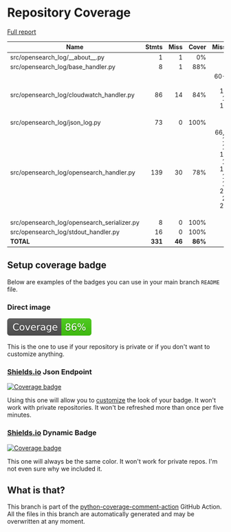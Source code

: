 # Repository Coverage

[Full report](https://htmlpreview.github.io/?https://github.com/andgineer/opensearch-log/blob/python-coverage-comment-action-data/htmlcov/index.html)

| Name                                          |    Stmts |     Miss |   Cover |   Missing |
|---------------------------------------------- | -------: | -------: | ------: | --------: |
| src/opensearch\_log/\_\_about\_\_.py          |        1 |        1 |      0% |         1 |
| src/opensearch\_log/base\_handler.py          |        8 |        1 |     88% |        17 |
| src/opensearch\_log/cloudwatch\_handler.py    |       86 |       14 |     84% |60-64, 86, 116-120, 144-152 |
| src/opensearch\_log/json\_log.py              |       73 |        0 |    100% |           |
| src/opensearch\_log/opensearch\_handler.py    |      139 |       30 |     78% |66, 83, 103, 123, 141-142, 151-174, 187, 233-248, 252-258 |
| src/opensearch\_log/opensearch\_serializer.py |        8 |        0 |    100% |           |
| src/opensearch\_log/stdout\_handler.py        |       16 |        0 |    100% |           |
|                                     **TOTAL** |  **331** |   **46** | **86%** |           |


## Setup coverage badge

Below are examples of the badges you can use in your main branch `README` file.

### Direct image

[![Coverage badge](https://raw.githubusercontent.com/andgineer/opensearch-log/python-coverage-comment-action-data/badge.svg)](https://htmlpreview.github.io/?https://github.com/andgineer/opensearch-log/blob/python-coverage-comment-action-data/htmlcov/index.html)

This is the one to use if your repository is private or if you don't want to customize anything.

### [Shields.io](https://shields.io) Json Endpoint

[![Coverage badge](https://img.shields.io/endpoint?url=https://raw.githubusercontent.com/andgineer/opensearch-log/python-coverage-comment-action-data/endpoint.json)](https://htmlpreview.github.io/?https://github.com/andgineer/opensearch-log/blob/python-coverage-comment-action-data/htmlcov/index.html)

Using this one will allow you to [customize](https://shields.io/endpoint) the look of your badge.
It won't work with private repositories. It won't be refreshed more than once per five minutes.

### [Shields.io](https://shields.io) Dynamic Badge

[![Coverage badge](https://img.shields.io/badge/dynamic/json?color=brightgreen&label=coverage&query=%24.message&url=https%3A%2F%2Fraw.githubusercontent.com%2Fandgineer%2Fopensearch-log%2Fpython-coverage-comment-action-data%2Fendpoint.json)](https://htmlpreview.github.io/?https://github.com/andgineer/opensearch-log/blob/python-coverage-comment-action-data/htmlcov/index.html)

This one will always be the same color. It won't work for private repos. I'm not even sure why we included it.

## What is that?

This branch is part of the
[python-coverage-comment-action](https://github.com/marketplace/actions/python-coverage-comment)
GitHub Action. All the files in this branch are automatically generated and may be
overwritten at any moment.